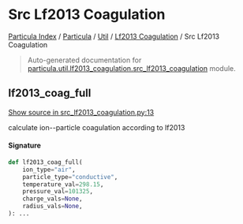 # Src Lf2013 Coagulation

[Particula Index](../../../README.md#particula-index) / [Particula](../../index.md#particula) / [Util](../index.md#util) / [Lf2013 Coagulation](./index.md#lf2013-coagulation) / Src Lf2013 Coagulation

> Auto-generated documentation for [particula.util.lf2013_coagulation.src_lf2013_coagulation](https://github.com/Gorkowski/particula/blob/main/particula/util/lf2013_coagulation/src_lf2013_coagulation.py) module.

## lf2013_coag_full

[Show source in src_lf2013_coagulation.py:13](https://github.com/Gorkowski/particula/blob/main/particula/util/lf2013_coagulation/src_lf2013_coagulation.py#L13)

calculate ion--particle coagulation according to lf2013

#### Signature

```python
def lf2013_coag_full(
    ion_type="air",
    particle_type="conductive",
    temperature_val=298.15,
    pressure_val=101325,
    charge_vals=None,
    radius_vals=None,
): ...
```
